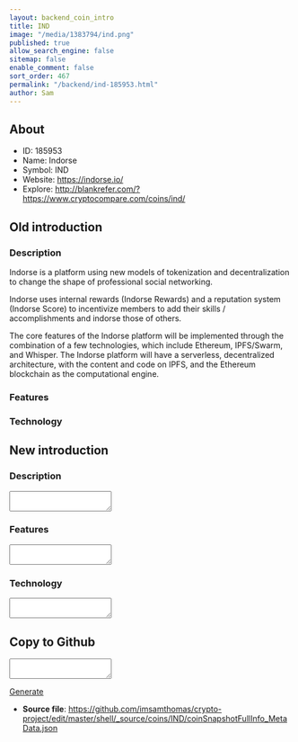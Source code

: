 ```yaml
---
layout: backend_coin_intro
title: IND
image: "/media/1383794/ind.png"
published: true
allow_search_engine: false
sitemap: false
enable_comment: false
sort_order: 467
permalink: "/backend/ind-185953.html"
author: Sam
---
```


## About

- ID: 185953
- Name: Indorse
- Symbol: IND
- Website: https://indorse.io/
- Explore: http://blankrefer.com/?https://www.cryptocompare.com/coins/ind/


## Old introduction

### Description

<p>Indorse is a platform using new models of tokenization and decentralization to change the shape of professional social networking.</p><p>Indorse uses internal rewards (Indorse Rewards) and a reputation system (Indorse Score) to incentivize members to add their skills / accomplishments and indorse those of others.</p><p>The core features of the Indorse platform will be implemented through the combination of a few technologies, which include Ethereum, IPFS/Swarm, and Whisper. The Indorse platform will have a serverless, decentralized architecture, with the content and code on IPFS, and the Ethereum blockchain as the computational engine.</p>

### Features


### Technology




## New introduction


### Description
<textarea id="meta_description" name="description"></textarea>

### Features
<textarea id="meta_features" name="features"></textarea>

### Technology
<textarea id="meta_technology" name="technology"></textarea>


## Copy to Github

<textarea id="coinsnapshotfullinfo_metadata"></textarea>

<a href="#gen" onclick="generateMetaDatJson()">Generate</a>

- **Source file**: <a href="https://github.com/imsamthomas/crypto-project/edit/master/shell/_source/coins/IND/coinSnapshotFullInfo_MetaData.json">https://github.com/imsamthomas/crypto-project/edit/master/shell/_source/coins/IND/coinSnapshotFullInfo_MetaData.json</a>

